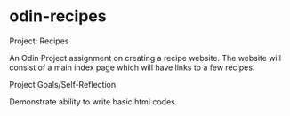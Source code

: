 # odin-recipes

Project: Recipes

An Odin Project assignment on creating a recipe website.
The website will consist of a main index page which will have links to a few recipes.

Project Goals/Self-Reflection

Demonstrate ability to write basic html codes.




